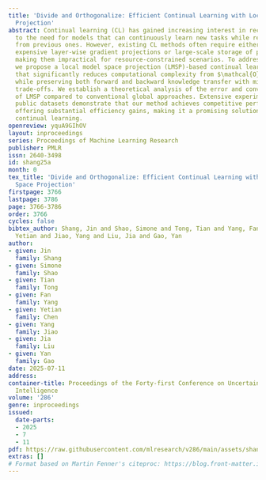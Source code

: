 ```yaml
---
title: 'Divide and Orthogonalize: Efficient Continual Learning with Local Model Space
  Projection'
abstract: Continual learning (CL) has gained increasing interest in recent years due
  to the need for models that can continuously learn new tasks while retaining knowledge
  from previous ones. However, existing CL methods often require either computationally
  expensive layer-wise gradient projections or large-scale storage of past task data,
  making them impractical for resource-constrained scenarios. To address these challenges,
  we propose a local model space projection (LMSP)-based continual learning framework
  that significantly reduces computational complexity from $\mathcal{O}(n^3)$ to $\mathcal{O}(n^2)$
  while preserving both forward and backward knowledge transfer with minimal performance
  trade-offs. We establish a theoretical analysis of the error and convergence properties
  of LMSP compared to conventional global approaches. Extensive experiments on multiple
  public datasets demonstrate that our method achieves competitive performance while
  offering substantial efficiency gains, making it a promising solution for scalable
  continual learning.
openreview: yquA9GIhOV
layout: inproceedings
series: Proceedings of Machine Learning Research
publisher: PMLR
issn: 2640-3498
id: shang25a
month: 0
tex_title: 'Divide and Orthogonalize: Efficient Continual Learning with Local Model
  Space Projection'
firstpage: 3766
lastpage: 3786
page: 3766-3786
order: 3766
cycles: false
bibtex_author: Shang, Jin and Shao, Simone and Tong, Tian and Yang, Fan and Chen,
  Yetian and Jiao, Yang and Liu, Jia and Gao, Yan
author:
- given: Jin
  family: Shang
- given: Simone
  family: Shao
- given: Tian
  family: Tong
- given: Fan
  family: Yang
- given: Yetian
  family: Chen
- given: Yang
  family: Jiao
- given: Jia
  family: Liu
- given: Yan
  family: Gao
date: 2025-07-11
address:
container-title: Proceedings of the Forty-first Conference on Uncertainty in Artificial
  Intelligence
volume: '286'
genre: inproceedings
issued:
  date-parts:
  - 2025
  - 7
  - 11
pdf: https://raw.githubusercontent.com/mlresearch/v286/main/assets/shang25a/shang25a.pdf
extras: []
# Format based on Martin Fenner's citeproc: https://blog.front-matter.io/posts/citeproc-yaml-for-bibliographies/
---
```

